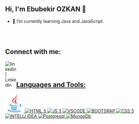## Hi, I'm Ebubekir OZKAN 👋

- 🌱 I’m currently learning Java and JavaScript.





<br/>
<br/>

## Connect with me:
<a href="https://www.linkedin.com/in/ebubekirozkan/)" target="_blank"><img align="left" alt="linkedin | LinkedIn" width="36px" src="https://raw.githubusercontent.com/peterthehan/peterthehan/master/assets/linkedin.svg" />



<br>
</br>

## Languages and Tools:
<a href="https://www.java.com" target="_blank"> <img src="https://raw.githubusercontent.com/devicons/devicon/master/icons/java/java-original.svg" alt="JAVA" wwidth="80" height="60" border-radius="50%" /> </a>
<a href="https://html.com/" target="_blank"> <img src="https://upload.wikimedia.org/wikipedia/commons/6/61/HTML5_logo_and_wordmark.svg" alt="HTML 5" width="80" height="60"/> </a>
<a href="https://javascript.com/" target="_blank"> <img src="https://upload.wikimedia.org/wikipedia/commons/thumb/9/99/Unofficial_JavaScript_logo_2.svg/640px-Unofficial_JavaScript_logo_2.svg.png" alt="JS 3" width="80" height="60" border-radius=50%/> </a>
<a href="https://code.visualstudio.com/" target="_blank"> <img src="https://user-images.githubusercontent.com/806104/98771085-46d8f180-23a9-11eb-9caf-9d4c0f605749.png" alt="VSCODE" width="80" height="60"/> </a>
<a href="https://getbootstrap.com" target="_blank"> <img src="https://upload.wikimedia.org/wikipedia/commons/b/b2/Bootstrap_logo.svg" alt="BOOTSRAP" width="80" height="60"/> </a>
<a href="#" target="_blank"> <img src="https://upload.wikimedia.org/wikipedia/commons/3/3d/CSS.3.svg" alt="CSS 3" width="80" height="60"/> </a>
<a href="#" target="_blank"> <img src="https://upload.wikimedia.org/wikipedia/commons/9/9c/IntelliJ_IDEA_Icon.svg" alt="iNTELIJ iDEA" width="80" height="60"/> </a>
<a href="#" target="_blank"> <img src="https://upload.wikimedia.org/wikipedia/commons/2/29/Postgresql_elephant.svg" alt="Postgresql" width="80" height="60"/> </a>
<a href="#" target="_blank"> <img src="https://upload.wikimedia.org/wikipedia/commons/0/00/Mongodb.png" alt="MongoDb" width="80" height="60" border-radius="50%"/> </a>

